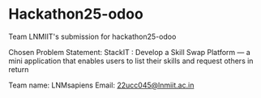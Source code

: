 # Hackathon25-odoo
Team LNMIIT's submission for hackathon25-odoo

Chosen Problem Statement:
StackIT : Develop a Skill Swap Platform — a mini application that enables users to list their skills and request others in return

Team name: LNMsapiens
Email: 22ucc045@lnmiit.ac.in
